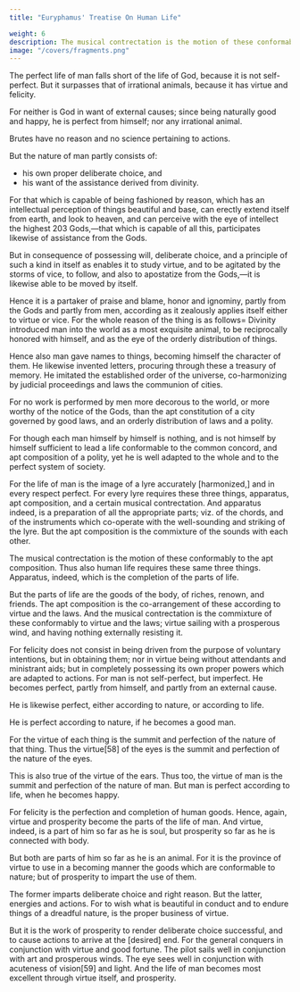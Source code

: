 ```yaml
---
title: "Euryphamus' Treatise On Human Life"

weight: 6
description: The musical contrectation is the motion of these conformably to the apt composition. Thus also human life requires these same three things
image: "/covers/fragments.png"
---
```




The perfect life of man falls short of the life of God, because it is not self-perfect. But it  surpasses that of irrational animals, because it has virtue and felicity. 

For neither is God in want of external causes; since being naturally good and happy, he is perfect from himself; nor any irrational animal. 

Brutes have no reason and no science pertaining to actions. 

But the nature of man partly consists of:
- his own proper deliberate choice, and
- his want of the assistance derived from divinity. 

For that which is capable of being fashioned by reason, which has an intellectual perception of things beautiful and base, can erectly extend itself from earth, and look to heaven, and can perceive with the eye of intellect the highest 203 Gods,—that which is capable of all this, participates likewise of assistance from the Gods. 

But in consequence of possessing will, deliberate choice, and a principle of such a kind in itself as enables it to study virtue, and to be agitated by the storms of vice, to follow, and also to apostatize from the Gods,—it is likewise able to be moved by itself. 

Hence it is a partaker of praise and blame, honor and ignominy, partly from the Gods and partly from men, according as it zealously applies itself either to virtue or vice. For the whole reason of the thing is as follows= Divinity introduced man into the world as a most exquisite animal, to be reciprocally honored with himself, and as the eye of the orderly distribution of things. 

Hence also man gave names to things, becoming himself the character of them. He likewise invented letters, procuring through these a treasury of memory. He imitated the established order of the universe, co-harmonizing by judicial proceedings and laws the communion of cities. 

For no work is performed by men more decorous to the world, or more worthy of the notice of the Gods, than the apt constitution of a city governed by good laws, and an orderly distribution of laws and a polity. 

For though each man himself by himself is nothing, and is not himself by himself sufficient to lead a life conformable to the common concord, and apt composition of a polity, yet he is well adapted to the whole and to the perfect system of society. 

For the life of man is the image of a lyre accurately [harmonized,] and in every respect perfect. For every lyre requires these three things, apparatus, apt composition, and a certain musical contrectation. And apparatus indeed, is a preparation of all the appropriate parts; viz. of the chords, and of the instruments which co-operate with the well-sounding and striking of the lyre. But the apt composition is the commixture of the sounds with each other.

The musical contrectation is the motion of these conformably to the apt composition. Thus also human life requires these same three things. Apparatus, indeed, which is the completion of the parts of life. 

But the parts of life are the goods of the body, of riches, renown, and friends. The apt composition is the co-arrangement of these according to virtue and the laws. And the musical contrectation is the commixture of these conformably to virtue and the laws; virtue sailing with a prosperous wind, and having nothing externally resisting it. 

For felicity does not consist in being driven from the purpose of voluntary intentions, but in obtaining them; nor in virtue being without attendants and ministrant aids; but in completely possessing its own proper powers which are adapted to actions. For man is not self-perfect, but imperfect. He becomes perfect, partly from himself, and partly from an external cause. 

He is likewise perfect, either according to nature, or according to life. 

He is perfect according to nature, if he becomes a good man. 

For the virtue of each thing is the summit and perfection of the nature of that thing. Thus the virtue[58] of the eyes is the summit and perfection of the nature of the eyes. 

This is also true of the virtue of the ears. Thus too, the virtue of man is the summit and perfection of the nature of man. But man is perfect according to life, when he becomes happy. 

For felicity is the perfection and completion of human goods. Hence, again, virtue and prosperity become the parts of the life of man. And virtue, indeed, is a part of him so far as he is soul, but prosperity so far as he is connected with body. 

But both are parts of him so far as he is an animal. For it is the province of virtue to use in a becoming manner the goods which are conformable to nature; but of prosperity to impart the use of them. 

The former imparts deliberate choice and right reason. But the latter, energies and actions. For to wish what is beautiful in conduct and to endure things of a dreadful nature, is the proper business of virtue. 

But it is the work of prosperity to render deliberate choice successful, and to cause actions to arrive at the [desired] end. For the general conquers in conjunction with virtue and good fortune. The pilot sails well in conjunction with art and prosperous winds. The eye sees well in conjunction with acuteness of vision[59] and light. And the life of man becomes most excellent through virtue itself, and prosperity.

